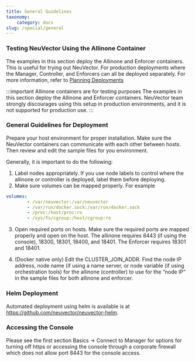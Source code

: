 ```yaml
---
title: General Guidelines
taxonomy:
    category: docs
slug: /special/general
---
```


### Testing NeuVector Using the Allinone Container

The examples in this section deploy the Allinone and Enforcer containers. This is useful for trying out NeuVector. For production deployments where the Manager, Controller, and Enforcers can all be deployed separately. For more information, refer to [Planning Deployments](../../02.deploying/01.production/01.production.md)

:::important Allinone containers are for testing purposes
The examples in this section deploy the Allinone and Enforcer containers. NeuVector team strongly discourages using this setup in production environments, and it is not supported for production use. 
:::

### General Guidelines for Deployment

Prepare your host environment for proper installation. Make sure the NeuVector containers can communicate with each other between hosts. Then review and edit the sample files for you environment.

Generally, it is important to do the following: 

1. Label nodes appropriately. If you use node labels to control where the allinone or controller is deployed, label them before deploying.
2. Make sure volumes can be mapped properly. For example

```yaml
volumes:
        - /var/neuvector:/var/neuvector
        - /var/run/docker.sock:/var/run/docker.sock
        - /proc:/host/proc:ro
        - /sys/fs/cgroup:/host/cgroup:ro
```

3. Open required ports on hosts. Make sure the required ports are mapped properly and open on the host. The allinone requires 8443 (if using the console), 18300, 18301, 18400, and 18401. The Enforcer requires 18301 and 18401.

4. (Docker native only) Edit the CLUSTER_JOIN_ADDR. Find the node IP address, node name (if using a name server, or node variable (if using orchestration tools) for the allinone (controller) to use for the “node IP” in the sample files for both allinone and enforcer.

### Helm Deployment

Automated deployment using helm is available is at https://github.com/neuvector/neuvector-helm.

### Accessing the Console

Please see the first section Basics -> Connect to Manager for options for turning off https or accessing the console through a corporate firewall which does not allow port 8443 for the console access.
